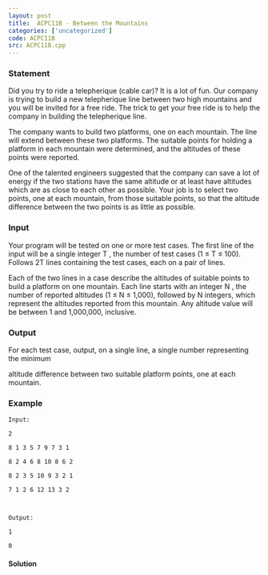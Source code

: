 ```yaml
---
layout: post
title:  ACPC11B - Between the Mountains
categories: ['uncategorized']
code: ACPC11B
src: ACPC11B.cpp
---
```


### **Statement**

Did you try to ride a telepherique (cable car)? It is a lot of fun. Our
company is trying to build a new telepherique line between two high mountains
and you will be invited for a free ride. The trick to get your free ride is to
help the company in building the telepherique line.

The company wants to build two platforms, one on each mountain. The line will
extend between these two platforms. The suitable points for holding a platform
in each mountain were determined, and the altitudes of these points were
reported.

One of the talented engineers suggested that the company can save a lot of
energy if the two stations have the same altitude or at least have altitudes
which are as close to each other as possible. Your job is to select two
points, one at each mountain, from those suitable points, so that the altitude
difference between the two points is as little as possible.

### Input

Your program will be tested on one or more test cases. The first line of the
input will be a single integer T , the number of test cases (1 ≤ T ≤ 100).
Follows 2T lines containing the test cases, each on a pair of lines.

Each of the two lines in a case describe the altitudes of suitable points to
build a platform on one mountain. Each line starts with an integer N , the
number of reported altitudes (1 ≤ N ≤ 1,000), followed by N integers, which
represent the altitudes reported from this mountain. Any altitude value will
be between 1 and 1,000,000, inclusive.

### Output

For each test case, output, on a single line, a single number representing the
minimum

altitude difference between two suitable platform points, one at each
mountain.

### Example

    
    
    Input:
    2
    8 1 3 5 7 9 7 3 1
    8 2 4 6 8 10 8 6 2
    8 2 3 5 10 9 3 2 1
    7 1 2 6 12 13 3 2
    
    Output:
    1
    0



#### **Solution**



